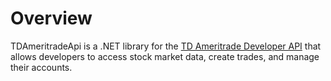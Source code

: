 # Overview

TDAmeritradeApi is a .NET library for the <a href="https://developer.tdameritrade.com/apis">TD Ameritrade Developer API</a> that
allows developers to access stock market data, create trades, and manage their accounts.